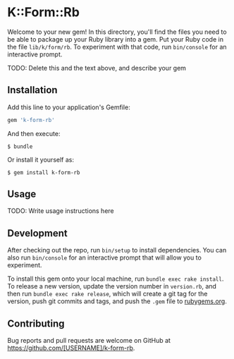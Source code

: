 # K::Form::Rb

Welcome to your new gem! In this directory, you'll find the files you need to be able to package up your Ruby library into a gem. Put your Ruby code in the file `lib/k/form/rb`. To experiment with that code, run `bin/console` for an interactive prompt.

TODO: Delete this and the text above, and describe your gem

## Installation

Add this line to your application's Gemfile:

```ruby
gem 'k-form-rb'
```

And then execute:

    $ bundle

Or install it yourself as:

    $ gem install k-form-rb

## Usage

TODO: Write usage instructions here

## Development

After checking out the repo, run `bin/setup` to install dependencies. You can also run `bin/console` for an interactive prompt that will allow you to experiment.

To install this gem onto your local machine, run `bundle exec rake install`. To release a new version, update the version number in `version.rb`, and then run `bundle exec rake release`, which will create a git tag for the version, push git commits and tags, and push the `.gem` file to [rubygems.org](https://rubygems.org).

## Contributing

Bug reports and pull requests are welcome on GitHub at https://github.com/[USERNAME]/k-form-rb.
